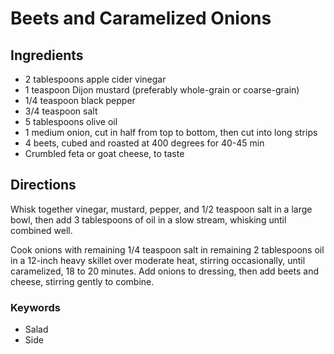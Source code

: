 # Beets and Caramelized Onions

## Ingredients

- 2 tablespoons apple cider vinegar
- 1 teaspoon Dijon mustard (preferably whole-grain or coarse-grain)
- 1/4 teaspoon black pepper
- 3/4 teaspoon salt
- 5 tablespoons olive oil
- 1 medium onion, cut in half from top to bottom, then cut into long strips
- 4 beets, cubed and roasted at 400 degrees for 40-45 min
- Crumbled feta or goat cheese, to taste

## Directions

Whisk together vinegar, mustard, pepper, and 1/2 teaspoon salt in a large
bowl, then add 3 tablespoons of oil in a slow stream, whisking until combined
well.

Cook onions with remaining 1/4 teaspoon salt in remaining 2 tablespoons oil in
a 12-inch heavy skillet over moderate heat, stirring occasionally, until
caramelized, 18 to 20 minutes. Add onions to dressing, then add beets and
cheese, stirring  gently to combine.

### Keywords

- Salad
- Side

